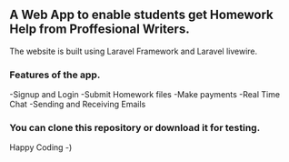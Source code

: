 ## A Web App to enable students get Homework Help from Proffesional Writers.
The website is built  using Laravel Framework and  Laravel livewire.
### Features of the app.
-Signup and Login
-Submit Homework files
-Make payments
-Real Time Chat
-Sending and Receiving Emails
### You can clone this repository or download it for testing.
Happy Coding -)

